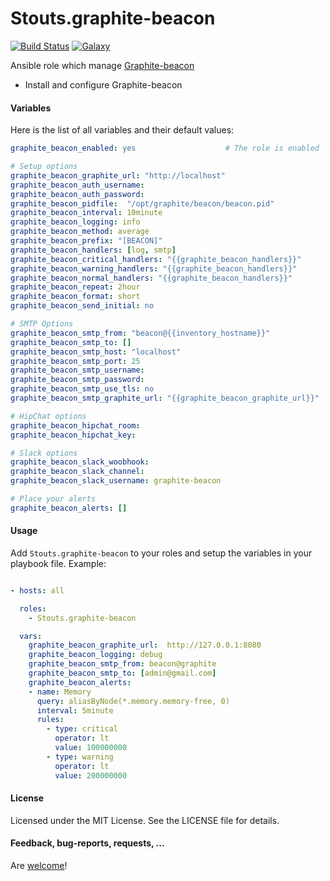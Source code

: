 Stouts.graphite-beacon
======================

[![Build Status](http://img.shields.io/travis/Stouts/Stouts.graphite-beacon.svg?style=flat-square)](https://travis-ci.org/Stouts/Stouts.graphite-beacon)
[![Galaxy](http://img.shields.io/badge/galaxy-Stouts.graphite-beacon-blue.svg?style=flat-square)](https://galaxy.ansible.com/list#/roles/2022)

Ansible role which manage [Graphite-beacon](https://github.com/klen/graphite-beacon)

* Install and configure Graphite-beacon


#### Variables

Here is the list of all variables and their default values:

```yaml
graphite_beacon_enabled: yes                    # The role is enabled

# Setup options
graphite_beacon_graphite_url: "http://localhost"
graphite_beacon_auth_username:
graphite_beacon_auth_password:
graphite_beacon_pidfile:  "/opt/graphite/beacon/beacon.pid"
graphite_beacon_interval: 10minute
graphite_beacon_logging: info
graphite_beacon_method: average
graphite_beacon_prefix: "[BEACON]"
graphite_beacon_handlers: [log, smtp]
graphite_beacon_critical_handlers: "{{graphite_beacon_handlers}}"
graphite_beacon_warning_handlers: "{{graphite_beacon_handlers}}"
graphite_beacon_normal_handlers: "{{graphite_beacon_handlers}}"
graphite_beacon_repeat: 2hour
graphite_beacon_format: short
graphite_beacon_send_initial: no

# SMTP Options
graphite_beacon_smtp_from: "beacon@{{inventory_hostname}}"
graphite_beacon_smtp_to: []
graphite_beacon_smtp_host: "localhost"
graphite_beacon_smtp_port: 25
graphite_beacon_smtp_username:
graphite_beacon_smtp_password:
graphite_beacon_smtp_use_tls: no
graphite_beacon_smtp_graphite_url: "{{graphite_beacon_graphite_url}}"

# HipChat options
graphite_beacon_hipchat_room:
graphite_beacon_hipchat_key:

# Slack options
graphite_beacon_slack_woobhook:
graphite_beacon_slack_channel:
graphite_beacon_slack_username: graphite-beacon

# Place your alerts
graphite_beacon_alerts: []
```

#### Usage

Add `Stouts.graphite-beacon` to your roles and setup the variables in your playbook file.
Example:

```yaml

- hosts: all

  roles:
    - Stouts.graphite-beacon

  vars:
    graphite_beacon_graphite_url:  http://127.0.0.1:8080
    graphite_beacon_logging: debug
    graphite_beacon_smtp_from: beacon@graphite
    graphite_beacon_smtp_to: [admin@gmail.com]
    graphite_beacon_alerts:
    - name: Memory
      query: aliasByNode(*.memory.memory-free, 0)
      interval: 5minute
      rules:
        - type: critical
          operator: lt
          value: 100000000
        - type: warning
          operator: lt
          value: 200000000
```

#### License

Licensed under the MIT License. See the LICENSE file for details.

#### Feedback, bug-reports, requests, ...

Are [welcome](https://github.com/Stouts/Stouts.graphite-beacon/issues)!
